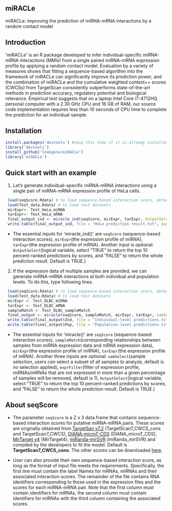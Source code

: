 

## miRACLe

miRACLe: improving the prediction of miRNA-mRNA interactions by a random contact model

## Introduction
'miRACLe' is an R package developed to infer individual-specific miRNA-mRNA interactions (MMIs) from a single paired miRNA-mRNA expression profile by applying a random contact model. Evaluation by a variety of measures shows that fitting a sequence-based algorithm into the framework of miRACLe can significantly improve its prediction power, and the combination of miRACLe and the cumulative weighted context++ scores (CWCSs) from TargetScan consistently outperforms state-of-the-art methods in prediction accuracy, regulatory potential and biological relevance. Empirical test suggests that on a laptop Intel Core i7-4712HQ personal computer with a 2.30 GHz CPU and 16 GB of RAM, our source code implementation requires less than 10 seconds of CPU time to complete the prediction for an individual sample.

## Installation
```r
install.packages('devtools') #skip this step if it is already installed
library('devtools')
install_github('lookgene/miRACLe')
library('miRACLe')
```

## Quick start with an example
1. Let’s generate individual-specific miRNA-mRNA interactions using a single pair of miRNA-mRNA expression profile of HeLa cells.<br>

```r
 load(seqScore.Rdata) # to load sequence-based interaction score, default is 'TargetScan7.CWCS.cons'
 load(Test_data.Rdata) # to load test datasets
 mirExpr<- Test_HeLa_miRNA
 tarExpr<- Test_HeLa_mRNA
 final_output_ind <- miracle_ind(seqScore, mirExpr, tarExpr, OutputSelect = TRUE)
 write.table(final_output_ind, file = "HeLa prediction result.txt", quote = FALSE, sep = "\t", row.names = FALSE)
```

* The essential inputs for 'miracle_ind()' are `seqScore` (sequence-based interaction scores), `mirExpr`(the expression profile of miRNA), `tarExpr`(the expression profile of mRNA). Another input is optional: `OutputSelect`(logical variable, select “TRUE” to return the top 10 percent-ranked predictions by scores, and “FALSE” to return the whole prediction result. Default is TRUE.)<br>




2. If the expression data of multiple samples are provided, we can generate miRNA-mRNA interactions at both individual and population levels. To do this, type following lines.<br>

```r
 load(seqScore.Rdata) # to load sequence-based interaction score, default is 'TargetScan7.CWCS.cons'
 load(Test_data.Rdata) # to load test datasets
 mirExpr <- Test_DLBC_miRNA
 tarExpr <- Test_DLBC_mRNA
 sampleMatch <- Test_DLBC_sampleMatch
 final_output <- miracle(seqScore, sampleMatch, mirExpr, tarExpr, samSelect = NULL, exprFilter = 1, OutputSelect = TRUE)
 write.table(final_output$Ind, file = "Individual-level predictions.txt", quote = FALSE, sep = "\t", row.names = FALSE)	#Individual-level result
 write.table(final_output$Pop, file = "Population-level predictions.txt", quote = FALSE, sep = "\t", row.names = FALSE)	#Population-level result
```

* The essential inputs for 'miracle()' are `seqScore` (sequence-based interaction scores), `sampleMatch`(corresponding relationships between samples from miRNA expression data and mRNA expression data), `mirExpr`(the expression profile of miRNA), `tarExpr`(the expression profile of mRNA). Another three inputs are optional: `samSelect`(sample selection, users can select a subset of all samples to analyze, default is no selection applied), `exprFilter`(filter of expression profile, miRNAs/mRNAs that are not expressed in more than a given percentage of samples will be removed, default is 1), `OutputSelect`(logical variable, select “TRUE” to return the top 10 percent-ranked predictions by scores, and “FALSE” to return the whole prediction result. Default is TRUE.)<br>

## About seqScore

* The parameter `seqScore` is a Z x 3 data.frame that contains sequence-based interaction scores for putative miRNA-mRNA pairs. These scores are originally obtained from [TargetSan v7.2](http://www.targetscan.org/vert_72/) (TargetScan7\_CWCS\_cons and TargetScan7\_CWCS), [DIANA-microT-CDS](http://diana.imis.athena-innovation.gr/DianaTools/index.php?r=microT_CDS/index) (DIANA\_microT\_CDS), [MirTarget v4]( http://mirdb.org/) (MirTarget4), [miRanda-mirSVR](http://www.microrna.org/microrna/getDownloads.do) (miRanda\_mirSVR) and compiled by the developers to fit the model. Default is **TargetScan7\_CWCS\_cons**. The other scores can be downloaded [here](https://figshare.com/s/0b7c68cd5152da27a191).<br>

* User can also provide their own sequence-based interaction score, as long as the format of input file meets the requirements. Specifically, the first line must contain the label Names for mRNAs, miRNAs and their associated interaction scores. The remainder of the file contains RNA identifiers corresponding to those used in the expression files and the scores for each miRNA-mRNA pair. Note that the first column must contain identifiers for mRNAs, the second column must contain identifiers for miRNAs with the third column containing the associated scores.<br>

